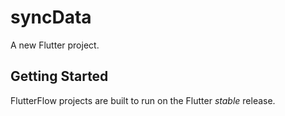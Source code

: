 # syncData

A new Flutter project.

## Getting Started

FlutterFlow projects are built to run on the Flutter _stable_ release.
